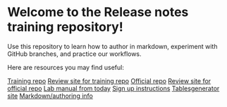 # Welcome to the Release notes training repository!

Use this repository to learn how to author in markdown, experiment with GitHub branches, and practice our workflows. 

Here are resources you may find useful: 

[Training repo](https://github.com/MicrosoftDocs/sandbox-bus-app-relnote)
[Review site for training repo](https://review.docs.microsoft.com/en-us/sbox-busapp-relnote/spring18/release-overview?branch=master) 
[Official repo](https://github.com/MicrosoftDocs/BusinessApplication-ReleaseNotes) 
[Review site for official repo](https://review.docs.microsoft.com/en-us/business-applications-release-notes/?branch=master) 
[Lab manual from today](https://microsoft.sharepoint.com/teams/ProjectBahnhof/_layouts/15/WopiFrame2.aspx?action=edit&sourcedoc={D5FB322D-6C74-4ADC-A1F9-3E156545847F})
[Sign up instructions](https://microsoft.sharepoint.com/teams/ProjectBahnhof/_layouts/15/WopiFrame2.aspx?action=edit&sourcedoc={4D00C9A6-469D-4CDB-8E3E-17F913EB9DF1})
[Tablesgenerator site](http://tablesgenerator.com/markdown_tables)
[Markdown/authoring info](https://opsdocs.azurewebsites.net/en-us/opsdocs/partnerdocs/gfm?branch=master)
